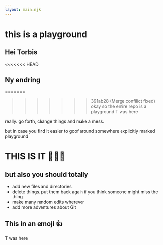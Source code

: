 ```yaml
---
layout: main.njk
---
```


<h1>this is a playground</h1>

<h2>Hei Torbis</h2>

<<<<<<< HEAD
<h2>Ny endring</h2>

=======
>>>>>>> 391ab28 (Merge confilict fixed)
okay so the entire repo is a playground T was here

really. go forth, change things and make a mess.

but in case you find it easier to goof around
somewhere explicitly marked playground

<h1>THIS IS IT 🤸🏻‍♀️</h1>

## but also you should totally

- add new files and directories
- delete things. put them back again if you think someone might miss the thing
- make many random edits wherever
- add more adventures about Git

## This in an emoji :thumbsup:

T was here
